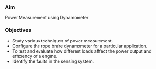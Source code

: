 ### Aim 
Power Measurement using Dynamometer

### Objectives
- Study various techniques of power measurement.
- Configure the rope brake dynamometer for a particular application.
- To test and evaluate how different loads afffect the power output and efficiency of a engine.
- Identify the faults in the sensing system.



